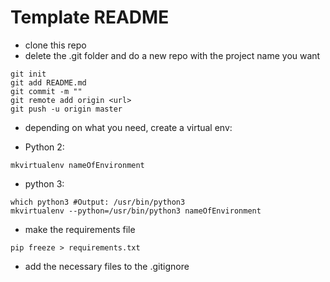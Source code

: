 # Template README

* clone this repo
* delete the .git folder and do a new repo with the project name you want

```
git init
git add README.md
git commit -m ""
git remote add origin <url>
git push -u origin master
```

* depending on what you need, create a virtual env:

 * Python 2:
```
mkvirtualenv nameOfEnvironment
```

 * python 3:
```
which python3 #Output: /usr/bin/python3
mkvirtualenv --python=/usr/bin/python3 nameOfEnvironment
```

* make the requirements file
```
pip freeze > requirements.txt
```

* add the necessary files to the .gitignore
